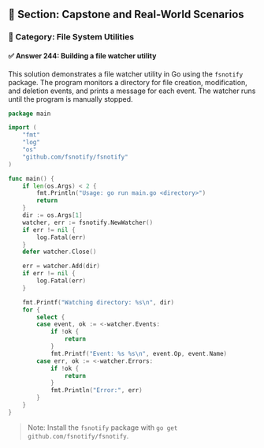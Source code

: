 ## 📘 Section: Capstone and Real-World Scenarios  
### 🔹 Category: File System Utilities  
#### ✅ Answer 244: Building a file watcher utility

This solution demonstrates a file watcher utility in Go using the `fsnotify` package. The program monitors a directory for file creation, modification, and deletion events, and prints a message for each event. The watcher runs until the program is manually stopped.

```go
package main

import (
    "fmt"
    "log"
    "os"
    "github.com/fsnotify/fsnotify"
)

func main() {
    if len(os.Args) < 2 {
        fmt.Println("Usage: go run main.go <directory>")
        return
    }
    dir := os.Args[1]
    watcher, err := fsnotify.NewWatcher()
    if err != nil {
        log.Fatal(err)
    }
    defer watcher.Close()

    err = watcher.Add(dir)
    if err != nil {
        log.Fatal(err)
    }

    fmt.Printf("Watching directory: %s\n", dir)
    for {
        select {
        case event, ok := <-watcher.Events:
            if !ok {
                return
            }
            fmt.Printf("Event: %s %s\n", event.Op, event.Name)
        case err, ok := <-watcher.Errors:
            if !ok {
                return
            }
            fmt.Println("Error:", err)
        }
    }
}
```

> Note: Install the `fsnotify` package with `go get github.com/fsnotify/fsnotify`.
